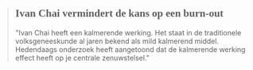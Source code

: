 ><h2 style="font-family:papyrus">Ivan Chai vermindert de kans op een burn-out</h2 style="font-family:lato">
>
>"Ivan Chai heeft een kalmerende werking. Het staat in de traditionele volksgeneeskunde al jaren bekend als mild kalmerend middel. Hedendaags onderzoek heeft aangetoond dat de kalmerende werking effect heeft op je centrale zenuwstelsel."
